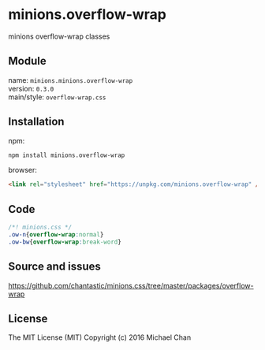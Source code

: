 # minions.overflow-wrap
minions overflow-wrap classes

## Module
name: `minions.minions.overflow-wrap`  
version: `0.3.0`  
main/style: `overflow-wrap.css`  

## Installation
npm:
```bash
npm install minions.overflow-wrap
```

browser:
```html
<link rel="stylesheet" href="https://unpkg.com/minions.overflow-wrap" />
```

## Code
```css
/*! minions.css */
.ow-n{overflow-wrap:normal}
.ow-bw{overflow-wrap:break-word}

```

## Source and issues

https://github.com/chantastic/minions.css/tree/master/packages/overflow-wrap

## License

The MIT License (MIT)
Copyright (c) 2016 Michael Chan